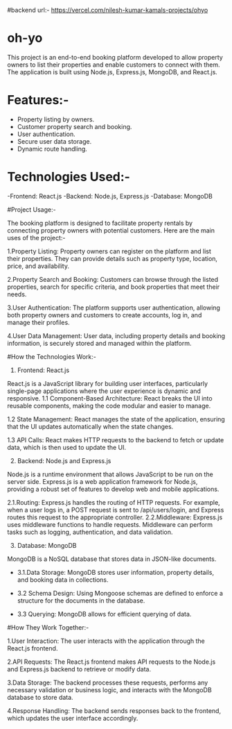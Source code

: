 #backend url:- https://vercel.com/nilesh-kumar-kamals-projects/ohyo



# oh-yo 

This project is an end-to-end booking platform developed to allow property owners to list their properties and enable customers to connect with them. The application is built using Node.js, Express.js, MongoDB, and React.js.

 # Features:- 
 - Property listing by owners. 
 - Customer property search and booking.
 -  User authentication. 
 - Secure user data storage.
 -  Dynamic route handling.
   

# Technologies Used:-
-Frontend: React.js
-Backend: Node.js, Express.js
-Database: MongoDB

#Project Usage:-

The booking platform is designed to facilitate property rentals by connecting property owners with potential customers. Here are the main uses of the project:-

1.Property Listing: Property owners can register on the platform and list their properties. They can provide details such as property type, location, price, and availability.

2.Property Search and Booking: Customers can browse through the listed properties, search for specific criteria, and book properties that meet their needs.

3.User Authentication: The platform supports user authentication, allowing both property owners and customers to create accounts, log in, and manage their profiles.

4.User Data Management: User data, including property details and booking information, is securely stored and managed within the platform.

#How the Technologies Work:-

 1. Frontend: React.js

React.js is a JavaScript library for building user interfaces, particularly single-page applications where the user experience is dynamic and responsive.
  1.1 Component-Based Architecture: React breaks the UI into reusable components, making the code modular and easier to manage.
  
   1.2 State Management: React manages the state of the application, ensuring that the UI updates automatically when the state changes.
   
   1.3 API Calls: React makes HTTP requests to the backend to fetch or update data, which is then used to update the UI.
   
 2. Backend: Node.js and Express.js

Node.js is a runtime environment that allows JavaScript to be run on the server side.
Express.js is a web application framework for Node.js, providing a robust set of features to develop web and mobile applications.

  2.1.Routing: Express.js handles the routing of HTTP requests. For example, when a user logs in, a POST request is sent to
   /api/users/login, and Express routes this request to the appropriate
   controller.
   2.2.Middleware: Express.js uses middleware functions to handle requests. Middleware can perform tasks such as logging,
   authentication, and data validation.
   
 3. Database: MongoDB

MongoDB is a NoSQL database that stores data in JSON-like documents. 

 - 3.1.Data Storage: MongoDB stores user information, property details, and booking data in collections. 
 
 - 3.2 Schema Design: Using Mongoose  schemas are defined to enforce a structure for the documents in the database.
  
 - 3.3 Querying: MongoDB allows for efficient querying of data.

#How They Work Together:-

1.User Interaction: The user interacts with the application through the React.js frontend. 

2.API Requests: The React.js frontend makes API requests to the Node.js and Express.js backend to retrieve or modify data. 

3.Data  Storage: The backend processes these requests, performs any necessary validation or business logic, and interacts with the MongoDB database to store  data.

4.Response Handling: The backend sends responses back to the frontend, which updates the user interface accordingly.

